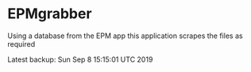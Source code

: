 # EPMgrabber
Using a database from the EPM app this application scrapes the files as required


Latest backup: Sun Sep 8 15:15:01 UTC 2019

